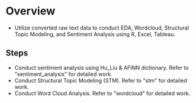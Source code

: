# Overview
* Utilize converted raw text data to conduct EDA, Wordcloud, Structural Topic Modeling, and Sentiment Analysis using R, Excel, Tableau.

## Steps
* Conduct sentiment analysis using Hu_Liu & AFINN dictionary. Refer to "sentiment_analysis" for detailed work. 
* Conduct Structural Topic Modeling (STM). Refer to "stm" for detailed work. 
* Conduct Word Cloud Analysis. Refer to "wordcloud" for detailed work. 
